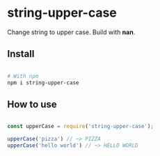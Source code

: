 # string-upper-case

Change string to upper case. Build with __nan__.

## Install 

```sh

# With npm 
npm i string-upper-case

```

## How to use 
```js 

const upperCase = require('string-upper-case');

upperCase('pizza') // ~> PIZZA
upperCase('hello world') // ~> HELLO WORLD

```

